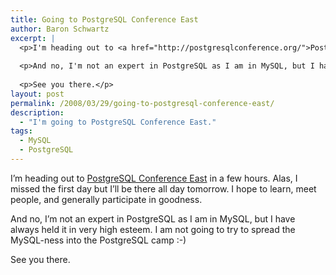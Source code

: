 ```yaml
---
title: Going to PostgreSQL Conference East
author: Baron Schwartz
excerpt: |
  <p>I'm heading out to <a href="http://postgresqlconference.org/">PostgreSQL Conference East</a> in a few hours.  Alas, I missed the first day but I'll be there all day tomorrow.  I hope to learn, meet people, and generally participate in goodness.</p>
  
  <p>And no, I'm not an expert in PostgreSQL as I am in MySQL, but I have always held it in very high esteem.  I am not going to try to spread the MySQL-ness into the PostgreSQL camp :-)</p>
  
  <p>See you there.</p>
layout: post
permalink: /2008/03/29/going-to-postgresql-conference-east/
description:
  - "I'm going to PostgreSQL Conference East."
tags:
  - MySQL
  - PostgreSQL
---
```

I&#8217;m heading out to [PostgreSQL Conference East][1] in a few hours. Alas, I missed the first day but I&#8217;ll be there all day tomorrow. I hope to learn, meet people, and generally participate in goodness.

And no, I&#8217;m not an expert in PostgreSQL as I am in MySQL, but I have always held it in very high esteem. I am not going to try to spread the MySQL-ness into the PostgreSQL camp :-)

See you there.

 [1]: http://postgresqlconference.org/